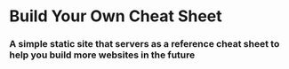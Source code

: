 # Build Your Own Cheat Sheet

### A simple static site that servers as a reference cheat sheet to help you build more websites in the future
